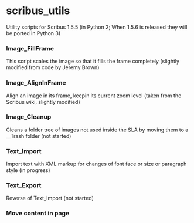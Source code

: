 # scribus_utils

Utility scripts for Scribus 1.5.5 (in Python 2; When 1.5.6 is released they will be ported in Python 3)

### Image_FillFrame

This script scales the image so that it fills the frame completely (slightly modified from code by Jeremy Brown)

### Image_AlignInFrame

Align an image in its frame, keepin its current zoom level (taken from the Scribus wiki, slightly modified)

### Image_Cleanup

Cleans a folder tree of images not used inside the SLA by moving them to a __Trash folder (not started)

### Text_Import

Import text with XML markup for changes of font face or size or paragraph style (in progress)

### Text_Export

Reverse of Text_Import (not started)


### Move content in page




